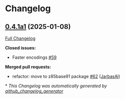 # Changelog

## [0.4.1a1](https://github.com/JarbasHiveMind/hivemind-websocket-client/tree/0.4.1a1) (2025-01-08)

[Full Changelog](https://github.com/JarbasHiveMind/hivemind-websocket-client/compare/0.4.0...0.4.1a1)

**Closed issues:**

- Faster encodings [\#59](https://github.com/JarbasHiveMind/hivemind-websocket-client/issues/59)

**Merged pull requests:**

- refactor: move to z85base91 package [\#62](https://github.com/JarbasHiveMind/hivemind-websocket-client/pull/62) ([JarbasAl](https://github.com/JarbasAl))



\* *This Changelog was automatically generated by [github_changelog_generator](https://github.com/github-changelog-generator/github-changelog-generator)*
